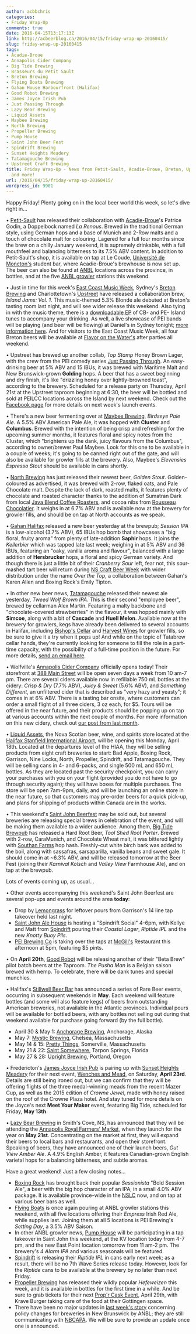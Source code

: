 ```yaml
---
author: acbbchris
categories:
- Friday Wrap-Up
comments: true
date: 2016-04-15T13:17:13Z
link: http://acbeerblog.ca/2016/04/15/friday-wrap-up-20160415/
slug: friday-wrap-up-20160415
tags:
- Acadie-Broue
- Annapolis Cider Company
- Big Tide Brewing
- Brasseurs du Petit Sault
- Breton Brewing
- Flying Boats Brewing
- Gahan House Harbourfront (Halifax)
- Good Robot Brewing
- James Joyce Irish Pub
- Just Passing Through
- Lazy Bear Brewing
- Liquid Assets
- Maybee Brewing
- North Brewing
- Propeller Brewing
- Pump House
- Saint John Beer Fest
- Spindrift Brewing
- Sunset Heights Meadery
- Tatamagouche Brewing
- Upstreet Craft Brewing
title: Friday Wrap-Up - News from Petit-Sault, Acadie-Broue, Breton, Upstreet, Maybee,
  and more!
url: /2016/04/15/friday-wrap-up-20160415/
wordpress_id: 9901
---
```


Happy Friday! Plenty going on in the local beer world this week, so let's dive right in...

• [Petit-Sault](http://petitsault.com/en/) has released their collaboration with [Acadie-Broue](https://www.facebook.com/pages/Acadie-Broue/176759632361301)'s Patrice Godin, a Doppelbock named _La Renous_. Brewed in the traditional German style, using German hops and a base of Munich and 2-Row malts and a touch of chocolate malt for colouring. Lagered for a full four months since the brew on a chilly January weekend, it is supremely drinkable, with a full mouthfeel and balancing bitterness to its 7.5% ABV content. In addition to Petit-Sault's shop, it is available on tap at Le Coude, [Université de Moncton's](http://www.umoncton.ca/) student bar, where Acadie-Broue's brewhouse is now set up. The beer can also be found at [ANBL](http://www.nbliquor.com/Home/Products?Search=Petit-Sault&Type=Store&NewProductsOnly=false&OrderBy=ProductName&OrderAscending=true&Take=25&Skip=0&ProductClassSelected=&ProductLineSelected=&StoreSelected=&SugarLevelSelected=&VintageSelected=&ShowStores=&ShowSugarLevels=&ShowVintages=&ViewCategorySelected=&GrapeVarietySelected=&ShowGrapeVarieties=&Printable=) locations across the province, in bottles, and at the five [ANBL growler](http://www.nbliquor.com/documents/growler.pdf) stations this weekend.

• Just in time for this week's [East Coast Music Week](http://www.ecma.com/), Sydney's [Breton Brewing](http://bretonbrewing.ca/) and Charlottetown's [Upstreet](http://upstreetcraftbrewing.com) have released a collaboration brew, _Island Jams: Vol. 1_. This music-themed 5.3% Blonde ale debuted at Breton's tasting room last night, and will see wider release this weekend. Also tying in with the music theme, there is a [downloadable EP](http://www.bit.do/islandjams) of CB- and PE- Island tunes to accompany your drinking. As well, a live showcase of PEI bands will be playing (and beer will be flowing) at Daniel's in Sydney tonight; [more information here](https://www.facebook.com/events/1111487982216674/). And for visitors to the East Coast Music Week, all four Breton beers will be available at [Flavor on the Water's](http://www.sydneyport.ca/joan-harriss-cruise-pavilion/flavor-on-the-water/) after parties all weekend.

• Upstreet has brewed up another collab, _Top Stamp_ Honey Brown Lager, with the crew from the PEI comedy series [Just Passing Through](http://www.justpassingthrough.ca/). An easy-drinking beer at 5% ABV and 15 IBUs, it was brewed with Maritime Malt and New Brunswick-grown **Golding** hops. A beer that has a sweet beginning and dry finish, it's like "drizzling honey over lightly-browned toast", according to the brewery. Scheduled for a release party on Thursday, April 21st at the Upstreet taproom beginning at 6:30, the beer will be bottled and sold at PEILCC locations across the Island by next weekend. Check out the [Facebook page](https://www.facebook.com/events/1780450995520690/) for more details on next week's launch events.

• There's a new beer fermenting over at [Maybee Brewing](http://www.maybeebrew.com/), _Birdseye Pale Ale_. A 5.5% ABV American Pale Ale, it was hopped with **Cluster** and **Columbus**. Brewed with the intention of being crisp and refreshing for the upcoming summer months, it features floral and spicy notes from the Cluster, which "brightens up the dank, juicy flavours from the Columbus", according to owner/brewer Paul Maybee. Look for this one to be available in a couple of weeks; it's going to be canned right out of the gate, and will also be available for growler fills at the brewery. Also, Maybee's _Elevensies Espresso Stout_ should be available in cans shortly.

• [North Brewing](http://www.northbrewing.ca/) has just released their newest beer, _Golden Stout_. Golden-coloured as advertised, it was brewed with 2-row, flaked oats, and Pale Chocolate malt. Despite the lack of dark, roasted malts, it features plenty of chocolate and roasted character thanks to the addition of Sumatran Dark from local [Java Blend Coffee Roasters](http://javablendcoffee.com/), and cocoa nibs from [Rousseau Chocolatier](http://rousseauchocolatier.ca/). It weighs in at 6.7% ABV and is available now at the brewery for growler fills, and should be on tap at North accounts as we speak.

• [Gahan Halifax](http://halifax.gahan.ca/) released a new beer yesterday at the brewpub; _Session IPA_ is a low-alcohol (3.7% ABV), 65 IBUs hop bomb that showcases a "big floral, fruity aroma" from plenty of late-addition **Saphir** hops. It joins the _Kellerbier_ which was tapped late last week; weighing in at 5% ABV and 36 IBUs, featuring an "oaky, vanilla aroma and flavour", balanced with a large addition of **Hersbrucker** hops, a floral and spicy German variety. And though there is just a little bit of their _Cranberry Sour_ left, fear not, this sour-mashed tart beer will return during [NS Craft Beer Week](http://nscraftbeer.ca/) with wider distribution under the name _Over the Top_, a collaboration between Gahan's Karen Allen and Boxing Rock's Emily Tipton.

• In other new beer news, [Tatamagouche](http://tatabrew.com/) released their newest ale yesterday, _Tweed Wolf Brown IPA_. This is their second "employee beer", brewed by cellarman Alex Martin. Featuring a malty backbone and "chocolate-covered strawberries" in the flavour, it was hopped mainly with **Simcoe**, along with a bit of **Cascade** and **Huell Melon**. Available now at the brewery for growlers, kegs have already been delivered to several accounts in Halifax, including [Bishop's Cellar](http://bishopscellar.com/) and [Harvest Wines](http://www.harvestwines.ca/store/) for growler fills, so be sure to give it a try when it pops up! And while on the topic of Tatabrew cellar hands, they're currently looking for someone to fill the role in a part-time capacity, with the possibility of a full-time position in the future. For more details, [send an email here](mailto:mkenny@tatabrew.com).

• Wolfville's [Annapolis Cider Company](http://drinkannapolis.ca) officially opens today! Their storefront at [388 Main Street](https://www.google.com/maps/place/388+Main+St,+Wolfville,+NS+B4P+1C9,+Canada/@45.091903,-64.3624527,17z/data=!3m1!4b1!4m2!3m1!1s0x4b5855a0d57f8eff:0x432b58ffc072160a) will be open seven days a week from 10 am-7 pm. There are several ciders available now in refillable 750 mL bottles at the cidery: _Crisp & Dry_ (7.7% ABV), _Juicy & Sweet_ (5.6% ABV), and _Something Different_, an unfiltered cider that is described as "very hazy and yeasty"; it comes in at 6% ABV. There is a tasting bar onsite, where customers can order a small flight of all three ciders, 3 oz each, for $5. Tours will be offered in the near future, and their products should be popping up on tap at various accounts within the next couple of months. For more information on this new cidery, check out [our post from last month](http://acbeerblog.ca/2016/03/18/friday-wrap-up-20160318/).

• [Liquid Assets](https://www.facebook.com/LiquidAssetsNS), the Nova Scotian beer, wine, and spirits store located at the [Halifax Stanfield International Airport](http://hiaa.ca/), will be opening this Monday, April 18th. Located at the departures level of the HIAA, they will be selling products from eight craft breweries to start: Bad Apple, Boxing Rock, Garrison, Nine Locks, North, Propeller, Spindrift, and Tatamagouche. They will be selling cans in 4- and 6-packs, and single 500 mL and 650 mL bottles. As they are located past the security checkpoint, you can carry your purchases with you on your flight (provided you do not have to go through security again); they will have boxes for multiple purchases. The store will be open 7am-9pm, daily, and will be launching an online store in the near future, so that customers may pre-order beers for a quick pick-up, and plans for shipping of products within Canada are in the works.

• This weekend's [Saint John Beerfest](https://www.facebook.com/SaintJohnBeerFest) may be sold out, but several breweries are releasing special brews in celebration of the event, and will be making them available to a wider audience. Among them, [Big Tide Brewpub](https://www.facebook.com/pages/Big-Tide-Brewing-Co/301456876447) has released a Hard Root Beer, _Tool Shed Root Porter_. Brewed with 2-row, CaraMunich, and Chocolate Wheat malt, it was bittered lightly with [Southan Farms](http://www.southanfarms.net/) hop hash. Freshly-cut white birch bark was added to the boil, along with sassafras, sarsaparilla, vanilla beans and sweet gale. It should come in at ~6.3% ABV, and will be released tomorrow at the Beer Fest (joining their _Karnival Kolsch_ and _Valley View_ Farmhouse Ale), and on tap at the brewpub.

Lots of events coming up, as usual...

• Other events accompanying this weekend's Saint John Beerfest are several pop-ups and events around the area **today**:
- Drop by [Lemongrass](http://lemongrasssaintjohn.com/) for leftover pours from Garrison's 14 line tap takeover held last night.
- [Saint John Ale House](http://www.saintjohnalehouse.com/) is hosting a "Spindrift Social" 4-6pm, with Kellye and Matt from [Spindrift](http://spindriftbrewing.com/) pouring their _Coastal Lager_, _Riptide IPL_ and the new _Knotty Buoy Pils_.
- [PEI Brewing Co](http://peibrewingcompany.com/) is taking over the taps at [McGill's](http://www.mcgillssj.com/) Restaurant this afternoon at 5pm, featuring $5 pints.

• On **April 20th**, [Good Robot](http://wroughtironbrewing.ca/) will be releasing another of their "Beta Brew" pilot batch beers at the Taproom. _The Pusha Man_ is a Belgian saison brewed with hemp. To celebrate, there will be dank tunes and special munchies.

• Halifax's [Stillwell Beer Bar](http://www.barstillwell.com/) has announced a series of Rare Beer events, occurring in subsequent weekends in **May**. Each weekend will feature bottles (and some will also feature kegs) of beers from outstanding American breweries, not available in the Atlantic provinces. Individual pours will be available for bottled beers, with any bottles not selling out during that weekend available for purchase going forward (by the full bottle).
- April 30 & May 1: [Anchorage Brewing](http://anchoragebrewingcompany.com/home/), Anchorage, Alaska
- May 7: [Mystic Brewing](http://www.mystic-brewery.com/beers), Chelsea, Massachusetts
- May 14 & 15: [Pretty Things](http://prettybeer.com/wp/), Somerville, Massachusetts
- May 21 & 22: [Saint Somewhere](http://saintsomewherebrewing.com/), Tarpon Springs, Florida
- May 27 & 28: [Upright Brewing](http://www.uprightbrewing.com/), Portland, Oregon

• Fredericton's [James Joyce Irish Pub](https://www.facebook.com/FoodatTheCrownDowntown) is pairing up with [Sunset Heights Meadery](https://www.facebook.com/SunsetHeightsMeadery) for their next event, [Wenches and Mead](https://www.facebook.com/events/1701396743450183/), on Saturday, **April 23rd**. Details are still being ironed out, but we can confirm that they will be offering flights of the three medal-winning meads from the recent Mazer Cup, as well as the 2015 edition of _Crowne Jewel_, made with honey raised on the roof of the Crowne Plaza hotel. And stay tuned for more details on the Joyce's next **Meet Your Maker** event, featuring Big Tide, scheduled for Friday, **May 13th**.

• [Lazy Bear Brewing](http://www.lazybearbrewing.ca/) in Smith's Cove, NS, has announced that they will be attending the [Annapolis Royal Farmers' Market](http://www.annapolisroyalfarmersmarket.com/), when they launch for the year on **May 21st**. Concentrating on the market at first, they will expand their beers to local bars and restaurants, and open their storefront. Speaking of beers, they have announced one of their launch beers, _Gut View Amber Ale_. A 4.9% English Amber, it features Canadian-grown English varietal hops for a balancing bitterness, and subtle aromas.

Have a great weekend! Just a few closing notes...

- [Boxing Rock](http://www.boxingrock.ca/) has brought back their popular _Sessionista_ "Bold Session Ale", a beer with the big hop character of an IPA, in a small 4.0% ABV package. It is available province-wide in the [NSLC](http://www.mynslc.com/Pages/ProductAvailability.aspx?ProductId=1020559) now, and on tap at various beer bars as well.
- [Flying Boats](https://www.facebook.com/pages/Flying-Boats-Brewing/1580598582194710) is once again pouring at ANBL growler stations this weekend, with all five locations offering their _Empress_ Irish Red Ale, while supplies last. Joining them at all 5 locations is PEI Brewing's _Setting Day_, a 3.5% ABV Saison.
- In other ANBL growler news, [Pump House](http://beer.pumphousebrewery.ca/) will be participating in a tap takeover in Saint John this weekend, at the KV location today from 4-7 pm, and the new East Point location tomorrow from 11 am-2 pm. The brewery's _4 Alarm IPA_ and various seasonals will be featured.
- [Spindrift](http://spindriftbrewing.com/) is releasing their _Riptide IPL_ in cans early next week; as a result, there will be no 7th Wave Series release today. However, look for the _Riptide_ cans to be available at the brewery by no later than next Friday.
- [Propeller Brewing](http://www.drinkpropeller.ca/) has released their wildly popular _Hefeweizen_ this week, and it is available in bottles for the first time in a while. And be sure to grab tickets for their next [Prop'r Cask Event](https://www.eventbrite.ca/e/propr-cask-night-ft-krave-burgers-tickets-24436983676), April 29th, with Krave Burger taking care of the food at their Gottingen space.
- There have been no major updates in [last week's story](http://acbeerblog.ca/2016/04/08/friday-wrap-up-20160408/) concerning policy changes for breweries in New Brunswick by ANBL; they are still communicating with [NBCAPA](https://www.facebook.com/nbcapa). We will be sure to provide an update once one is announced.

